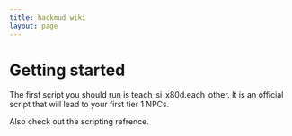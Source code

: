 ```yaml
---
title: hackmud wiki
layout: page
---
```


# Getting started

The first script you should run is teach_si_x80d.each_other. It is an official script that will lead to your first tier 1 NPCs.

Also check out the scripting refrence.